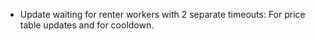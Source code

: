- Update waiting for renter workers with 2 separate timeouts: For price table
  updates and for cooldown.